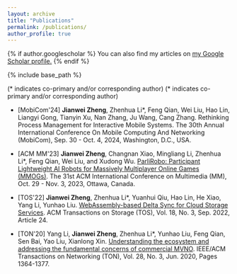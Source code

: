 ```yaml
---
layout: archive
title: "Publications"
permalink: /publications/
author_profile: true
---
```


{% if author.googlescholar %}
  You can also find my articles on <u><a href="{{author.googlescholar}}">my Google Scholar profile</a>.</u>
{% endif %}

{% include base_path %}

(* indicates co-primary and/or corresponding author)
(* indicates co-primary and/or corresponding author)
- [MobiCom'24] **Jianwei Zheng**, Zhenhua Li*, Feng Qian, Wei Liu, Hao Lin, Liangyi Gong, Tianyin Xu, Nan Zhang, Ju Wang, Cang Zhang. Rethinking Process Management for Interactive Mobile Systems. The 30th Annual International Conference On Mobile Computing And Networking (MobiCom), Sep. 30 - Oct. 4, 2024, Washington, D.C., USA.
<!-- 
  [![MobiCom2024](https://img.shields.io/badge/MobiCom-2024-brightgreen.svg)](https://sigmobile.org/mobicom/2024/) -->

- [ACM MM'23] **Jianwei Zheng**, Changnan Xiao, Mingliang Li, Zhenhua Li*, Feng Qian, Wei Liu, and Xudong Wu. [ParliRobo: Participant Lightweight AI Robots for Massively Multiplayer Online Games (MMOGs)]({{site.baseurl}}/static/files/MM23_ParliRobo.pdf). The 31st ACM International Conference on Multimedia (MM), Oct. 29 - Nov. 3, 2023, Ottawa, Canada.
<!--   
  [![MM2023](https://img.shields.io/badge/MM-2023-brightgreen.svg)](https://www.acmmm2023.org/) -->
  
- [TOS'22] **Jianwei Zheng**, Zhenhua Li*, Yuanhui Qiu, Hao Lin, He Xiao, Yang Li, Yunhao Liu. [WebAssembly-based Delta Sync for Cloud Storage Services]({{site.baseurl}}/static/files/WASM_based_delta_sync.pdf). ACM Transactions on Storage (TOS), Vol. 18, No. 3, Sep. 2022, Article 24.
<!--   
  [![TOS2022](https://img.shields.io/badge/TOS-2022-brightgreen.svg)](https://dl.acm.org/journal/tos) -->

- [TON'20] Yang Li, **Jianwei Zheng**, Zhenhua Li*, Yunhao Liu, Feng Qian, Sen Bai, Yao Liu, Xianlong Xin. [Understanding the ecosystem and addressing the fundamental concerns of commercial MVNO]({{site.baseurl}}/static/files/TON20_Xiaomi_MVNO.pdf). IEEE/ACM Transactions on Networking (TON), Vol. 28, No. 3, Jun. 2020, Pages 1364-1377.
<!-- 
  [![TON2020](https://img.shields.io/badge/TON-2020-brightgreen.svg)](https://dl.acm.org/journal/ton) -->